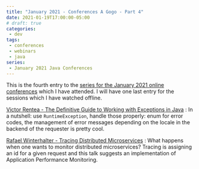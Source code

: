 ```yaml
---
title: "January 2021 - Conferences A Gogo - Part 4"
date: 2021-01-19T17:00:00-05:00
# draft: true
categories:
 - dev
tags:
 - conferences
 - webinars
 - java
series:
 - January 2021 Java Conferences
---
```


This is the fourth entry to the [series for the January 2021 online conferences](/posts/202101-confs-a-gogo-part1/) which I have attended. I will have one last entry for the sessions which I have watched offline.

[Victor Rentea - The Definitive Guide to Working with Exceptions in Java](https://youtu.be/LRwCE7GreSM)
: In a nutshell: use `RuntimeException`, handle those properly: enum for error codes, the management of error messages depending on the locale in the backend of the requester is pretty cool.

[Rafael Winterhalter - Tracing Distributed Microservices](https://youtu.be/HZq7vqZ5p8A)
: What happens when one wants to monitor distributed microservices? Tracing is assigning an id for a given request and this talk suggests an implementation of Application Performance Monitoring.